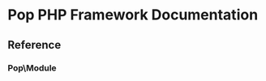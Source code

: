 Pop PHP Framework Documentation
===============================

Reference
---------

### Pop\Module
